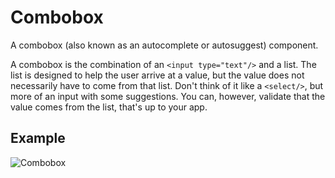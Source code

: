 <script setup>
  import React from './react.md';
  import { Alert } from '@warp-ds/react';

</script>

# Combobox

A combobox (also known as an autocomplete or autosuggest) component.

A combobox is the combination of an `<input type="text"/>` and a list. The list is designed to help the user arrive at a value, but the value does not necessarily have to come from that list. Don't think of it like a `<select/>`, but more of an input with some suggestions. You can, however, validate that the value comes from the list, that's up to your app.

## Example

![Combobox](/combobox.png)


<tabs-content>
  <template #react>
   <react />
  </template>
</tabs-content>
